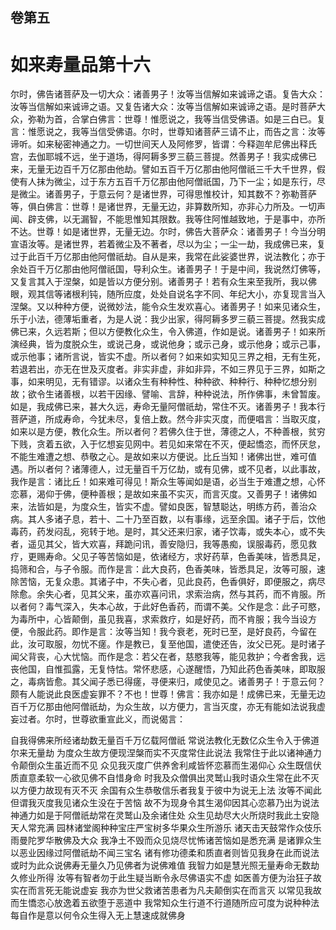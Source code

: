 <hgroup>
  <h2>卷第五</h2>
  <h1>如来寿量品第十六</h1>
</hgroup>
<p>
  尔时，佛告诸菩萨及一切大众：诸善男子！汝等当信解如来诚谛之语。复告大众：汝等当信解如来诚谛之语。又复告诸大众：汝等当信解如来诚谛之语。是时菩萨大众，弥勒为首，合掌白佛言：世尊！惟愿说之，我等当信受佛语。如是三白已。复言：惟愿说之，我等当信受佛语。尔时，世尊知诸菩萨三请不止，而告之言：汝等谛听。如来秘密神通之力。一切世间天人及阿修罗，皆谓：今释迦牟尼佛出释氏宫，去伽耶城不远，坐于道场，得阿耨多罗三藐三菩提。然善男子！我实成佛已来，无量无边百千万亿那由他劫。譬如五百千万亿那由他阿僧祇三千大千世界，假使有人抹为微尘，过于东方五百千万亿那由他阿僧祇国，乃下一尘；如是东行，尽是微尘。诸善男子，于意云何？是诸世界，可得思惟校计，知其数不？弥勒菩萨等，俱白佛言：世尊！是诸世界，无量无边，非算数所知，亦非心力所及。一切声闻、辟支佛，以无漏智，不能思惟知其限数。我等住阿惟越致地，于是事中，亦所不达。世尊！如是诸世界，无量无边。尔时，佛告大菩萨众：诸善男子！今当分明宣语汝等。是诸世界，若着微尘及不著者，尽以为尘；一尘一劫，我成佛已来，复过于此百千万亿那由他阿僧祇劫。自从是来，我常在此娑婆世界，说法教化；亦于余处百千万亿那由他阿僧祇国，导利众生。诸善男子！于是中间，我说然灯佛等，又复言其入于涅槃，如是皆以方便分别。诸善男子！若有众生来至我所，我以佛眼，观其信等诸根利钝，随所应度，处处自说名字不同、年纪大小，亦复现言当入涅槃。又以种种方便，说微妙法，能令众生发欢喜心。诸善男子！如来见诸众生，乐于小法，德薄垢重者，为是人说：我少出家，得阿耨多罗三藐三菩提。然我实成佛已来，久远若斯；但以方便教化众生，令入佛道，作如是说。诸善男子！如来所演经典，皆为度脱众生，或说己身，或说他身；或示己身，或示他身；或示己事，或示他事；诸所言说，皆实不虚。所以者何？如来如实知见三界之相，无有生死，若退若出，亦无在世及灭度者。非实非虚，非如非异，不如三界见于三界，如斯之事，如来明见，无有错谬。以诸众生有种种性、种种欲、种种行、种种忆想分别故；欲令生诸善根，以若干因缘、譬喻、言辞，种种说法，所作佛事，未曾暂废。如是，我成佛已来，甚大久远，寿命无量阿僧祇劫，常住不灭。诸善男子！我本行菩萨道，所成寿命，今犹未尽，复倍上数。然今非实灭度，而便唱言：当取灭度，如来以是方便，教化众生。所以者何？若佛久住于世，薄德之人，不种善根，贫穷下贱，贪着五欲，入于忆想妄见网中。若见如来常在不灭，便起憍恣，而怀厌怠，不能生难遭之想、恭敬之心。是故如来以方便说。比丘当知！诸佛出世，难可值遇。所以者何？诸薄德人，过无量百千万亿劫，或有见佛，或不见者，以此事故，我作是言：诸比丘！如来难可得见！斯众生等闻如是语，必当生于难遭之想，心怀恋慕，渴仰于佛，便种善根；是故如来虽不实灭，而言灭度。又善男子！诸佛如来，法皆如是，为度众生，皆实不虚。譬如良医，智慧聪达，明练方药，善治众病。其人多诸子息，若十、二十乃至百数，以有事缘，远至余国。诸子于后，饮他毒药，药发闷乱，宛转于地。是时，其父还来归家，诸子饮毒，或失本心，或不失者，遥见其父，皆大欢喜，拜跪问讯，善安隐归，我等愚痴，误服毒药，愿见救疗，更赐寿命。父见子等苦恼如是，依诸经方，求好药草，色香美味，皆悉具足，捣筛和合，与子令服。而作是言：此大良药，色香美味，皆悉具足，汝等可服，速除苦恼，无复众患。其诸子中，不失心者，见此良药，色香俱好，即便服之，病尽除愈。余失心者，见其父来，虽亦欢喜问讯，求索治病，然与其药，而不肯服。所以者何？毒气深入，失本心故，于此好色香药，而谓不美。父作是念：此子可愍，为毒所中，心皆颠倒，虽见我喜，求索救疗，如是好药，而不肯服；我今当设方便，令服此药。即作是言：汝等当知！我今衰老，死时已至，是好良药，今留在此，汝可取服，勿忧不瘥。作是教已，复至他国，遣使还告，汝父已死。是时诸子闻父背丧，心大忧恼。而作是念：若父在者，慈愍我等，能见救护；今者舍我，远丧他国，自惟孤露，无复恃怙。常怀悲感，心遂醒悟，乃知此药色香美味，即取服之，毒病皆愈。其父闻子悉已得瘥，寻便来归，咸使见之。诸善男子！于意云何？颇有人能说此良医虚妄罪不？不也！世尊！佛言：我亦如是！成佛已来，无量无边百千万亿那由他阿僧祇劫，为众生故，以方便力，言当灭度，亦无有能如法说我虚妄过者。尔时，世尊欲重宣此义，而说偈言：
</p>
<div class="commentary">
  <span>自我得佛来</span
  ><span>所经诸劫数</span
  ><span>无量百千万</span
  ><span>亿载阿僧祇</span>
  <span>常说法教化</span
  ><span>无数亿众生</span
  ><span>令入于佛道</span
  ><span>尔来无量劫</span>
  <span>为度众生故</span
  ><span>方便现涅槃</span
  ><span>而实不灭度</span
  ><span>常住此说法</span>
  <span>我常住于此</span
  ><span>以诸神通力</span
  ><span>令颠倒众生</span
  ><span>虽近而不见</span>
  <span>众见我灭度</span
  ><span>广供养舍利</span
  ><span>咸皆怀恋慕</span
  ><span>而生渴仰心</span>
  <span>众生既信伏</span
  ><span>质直意柔软</span
  ><span>一心欲见佛</span
  ><span>不自惜身命</span>
  <span>时我及众僧</span
  ><span>俱出灵鹫山</span
  ><span>我时语众生</span
  ><span>常在此不灭</span>
  <span>以方便力故</span
  ><span>现有灭不灭</span>
  <span>余国有众生</span
  ><span>恭敬信乐者</span
  ><span>我复于彼中</span
  ><span>为说无上法</span>
  <span>汝等不闻此</span
  ><span>但谓我灭度</span
  ><span>我见诸众生</span
  ><span>没在于苦恼</span>
  <span>故不为现身</span
  ><span>令其生渴仰</span
  ><span>因其心恋慕</span
  ><span>乃出为说法</span>
  <span>神通力如是</span
  ><span>于阿僧祇劫</span
  ><span>常在灵鹫山</span
  ><span>及余诸住处</span>
  <span>众生见劫尽</span
  ><span>大火所烧时</span
  ><span>我此土安隐</span
  ><span>天人常充满</span>
  <span>园林诸堂阁</span
  ><span>种种宝庄严</span
  ><span>宝树多华果</span
  ><span>众生所游乐</span>
  <span>诸天击天鼓</span
  ><span>常作众伎乐</span
  ><span>雨曼陀罗华</span
  ><span>散佛及大众</span>
  <span>我净土不毁</span
  ><span>而众见烧尽</span
  ><span>忧怖诸苦恼</span
  ><span>如是悉充满</span>
  <span>是诸罪众生</span
  ><span>以恶业因缘</span
  ><span>过阿僧祇劫</span
  ><span>不闻三宝名</span>
  <span>诸有修功德</span
  ><span>柔和质直者</span
  ><span>则皆见我身</span
  ><span>在此而说法</span>
  <span>或时为此众</span
  ><span>说佛寿无量</span
  ><span>久乃见佛者</span
  ><span>为说佛难值</span>
  <span>我智力如是</span
  ><span>慧光照无量</span
  ><span>寿命无数劫</span
  ><span>久修业所得</span>
  <span>汝等有智者</span
  ><span>勿于此生疑</span
  ><span>当断令永尽</span
  ><span>佛语实不虚</span>
  <span>如医善方便</span
  ><span>为治狂子故</span
  ><span>实在而言死</span
  ><span>无能说虚妄</span>
  <span>我亦为世父</span
  ><span>救诸苦患者</span
  ><span>为凡夫颠倒</span
  ><span>实在而言灭</span>
  <span>以常见我故</span
  ><span>而生憍恣心</span
  ><span>放逸着五欲</span
  ><span>堕于恶道中</span>
  <span>我常知众生</span
  ><span>行道不行道</span
  ><span>随所应可度</span
  ><span>为说种种法</span>
  <span>每自作是意</span
  ><span>以何令众生</span
  ><span>得入无上慧</span
  ><span>速成就佛身</span>
</div>
